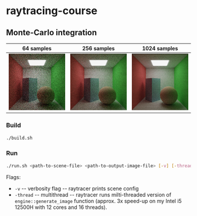 # raytracing-course

## Monte-Carlo integration

64 samples              |  256 samples              | 1024 samples
:----------------------:|:-------------------------:|:--------------------------------------:
![](./images/64_samples.png)|  ![](./images/256_samples.png) | ![](./images/1024_samples.png)

### Build

```bash
./build.sh
```

### Run

```bash
./run.sh <path-to-scene-file> <path-to-output-image-file> [-v] [-thread]
```

Flags:
- `-v` -- verbosity flag -- raytracer prints scene config
- `-thread` -- multithread -- raytracer runs milti-threaded version of `engine::generate_image` function 
(approx. 3x speed-up on my Intel i5 12500H with 12 cores and 16 threads).
